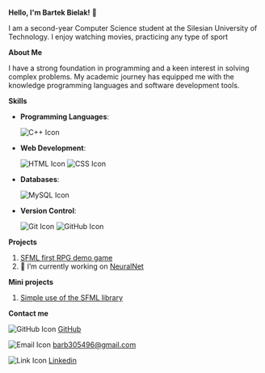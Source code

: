 **Hello, I'm Bartek Bielak!** 👋

I am a second-year Computer Science student at the Silesian University of Technology.
I enjoy watching movies, practicing any type of sport         

**About Me**

I have a strong foundation in programming and a keen interest in solving complex problems. 
My academic journey has equipped me with the knowledge programming languages and software development tools.

**Skills**
- **Programming Languages**:

  ![C++ Icon](https://img.icons8.com/color/48/000000/c-plus-plus-logo.png)

- **Web Development**:

  ![HTML Icon](https://img.icons8.com/color/48/000000/html-5.png)
  ![CSS Icon](https://img.icons8.com/color/48/000000/css3.png)

- **Databases**:

  ![MySQL Icon](https://img.icons8.com/?size=60&id=QSjnrUKYMnxO&format=png&color=000000)

- **Version Control**:

  ![Git Icon](https://img.icons8.com/?size=60&id=20906&format=png&color=000000)
  ![GitHub Icon](https://img.icons8.com/?size=60&id=D5XsEXNbhkMI&format=png&color=000000)

**Projects**

1. [SFML first RPG demo game](https://github.com/polsl-aei-pk4/a448ac97-gr42-repo/tree/main/Projekt)
2.  🔭 I’m currently working on [NeuralNet](https://github.com/bb305496/NeuraltNet)


**Mini projects**
1. [Simple use of the SFML library](https://github.com/bb305496/Pogoda)


**Contact me**

  ![GitHub Icon](https://img.icons8.com/?size=15&id=D5XsEXNbhkMI&format=png&color=000000)
[GitHub](https://github.com/bb305496)

  ![Email Icon](https://img.icons8.com/?size=15&id=X0mEIh0RyDdL&format=png&color=000000) 
barb305496@gmail.com

  ![Link Icon](https://img.icons8.com/?size=15&id=13930&format=png&color=000000)
[Linkedin](https://www.linkedin.com/in/bartłomiej-bielak-465408311/)

<!--
**bb305496/bb305496** is a ✨ _special_ ✨ repository because its `README.md` (this file) appears on your GitHub profile.

Here are some ideas to get you started:

- 🔭 I’m currently working on ...
- 🌱 I’m currently learning ...
- 👯 I’m looking to collaborate on ...
- 🤔 I’m looking for help with ...
- 💬 Ask me about ...
- 📫 How to reach me: ...
- 😄 Pronouns: ...
- ⚡ Fun fact: ...
-->
